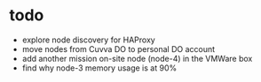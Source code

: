 # todo

- explore node discovery for HAProxy
- move nodes from Cuvva DO to personal DO account
- add another mission on-site node (node-4) in the VMWare box
- find why node-3 memory usage is at 90%
